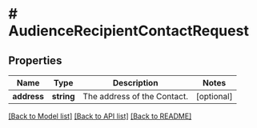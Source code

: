 # # AudienceRecipientContactRequest

## Properties

Name | Type | Description | Notes
------------ | ------------- | ------------- | -------------
**address** | **string** | The address of the Contact. | [optional]

[[Back to Model list]](../../README.md#models) [[Back to API list]](../../README.md#endpoints) [[Back to README]](../../README.md)
